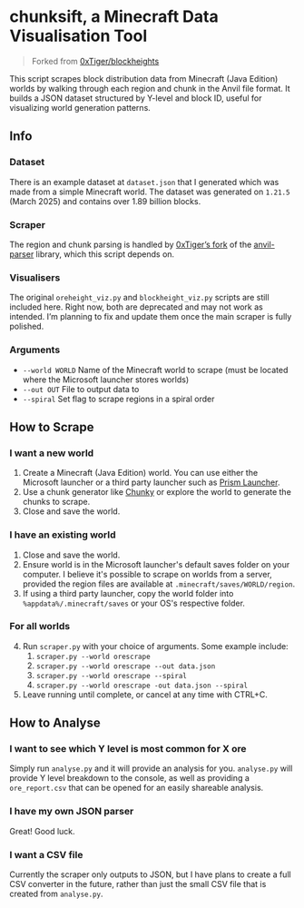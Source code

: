 # chunksift, a Minecraft Data Visualisation Tool
> Forked from [0xTiger/blockheights](https://github.com/0xTiger/blockheights)

This script scrapes block distribution data from Minecraft (Java Edition) worlds by walking through each region and chunk in the Anvil file format.
It builds a JSON dataset structured by Y-level and block ID, useful for visualizing world generation patterns.

## Info
### Dataset
There is an example dataset at `dataset.json` that I generated which was made from a simple Minecraft world. The dataset was generated on `1.21.5 ` (March 2025) and contains over 1.89 billion blocks.
### Scraper
The region and chunk parsing is handled by [0xTiger’s fork](https://github.com/0xTiger/anvil-parser2) of the [anvil-parser](https://github.com/matcool/anvil-parser) library, which this script depends on.
### Visualisers
The original `oreheight_viz.py` and `blockheight_viz.py` scripts are still included here. Right now, both are deprecated and may not work as intended. I’m planning to fix and update them once the main scraper is fully polished.
### Arguments
- `--world WORLD` Name of the Minecraft world to scrape (must be located where the Microsoft launcher stores worlds)
- `--out OUT` File to output data to
- `--spiral` Set flag to scrape regions in a spiral order

## How to Scrape
### I want a new world
1. Create a Minecraft (Java Edition) world. You can use either the Microsoft launcher or a third party launcher such as [Prism Launcher](https://github.com/PrismLauncher/PrismLauncher).
2. Use a chunk generator like [Chunky](https://github.com/pop4959/Chunky) or explore the world to generate the chunks to scrape.
3. Close and save the world.
### I have an existing world
1. Close and save the world.
2. Ensure world is in the Microsoft launcher's default saves folder on your computer. I believe it's possible to scrape on worlds from a server, provided the region files are available at `.minecraft/saves/WORLD/region`.
3. If using a third party launcher, copy the world folder into `%appdata%/.minecraft/saves` or your OS's respective folder.
### For all worlds
4. Run `scraper.py` with your choice of arguments. Some example include:
   1. `scraper.py --world orescrape`
   2. `scraper.py --world orescrape --out data.json`
   3. `scraper.py --world orescrape --spiral`
   4. `scraper.py --world orescrape -out data.json --spiral`
5. Leave running until complete, or cancel at any time with CTRL+C.

## How to Analyse
### I want to see which Y level is most common for X ore
Simply run `analyse.py` and it will provide an analysis for you. `analyse.py` will provide Y level breakdown to the console, as well as providing a `ore_report.csv` that can be opened for an easily shareable analysis.
### I have my own JSON parser
Great! Good luck.
### I want a CSV file
Currently the scraper only outputs to JSON, but I have plans to create a full CSV converter in the future, rather than just the small CSV file that is created from `analyse.py`.
